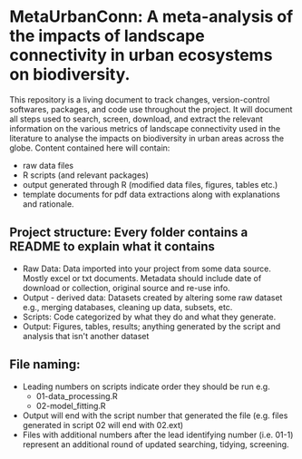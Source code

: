 # MetaUrbanConn: A meta-analysis of the impacts of landscape connectivity in urban ecosystems on biodiversity.
This repository is a living document to track changes, version-control softwares, packages, and code use throughout the project. It will document all steps used to search, screen, download, and extract the relevant information on the various metrics of landscape connectivity used in the literature to analyse the impacts on biodiversity in urban areas across the globe. 
Content contained here will contain: 
- raw data files 
- R scripts (and relevant packages)
- output generated through R (modified data files, figures, tables etc.)
- template documents for pdf data extractions along with explanations and rationale.

## Project structure: Every folder contains a README to explain what it contains
- Raw Data: Data imported into your project from some data source. Mostly excel or txt documents. Metadata should include date of download or collection, original source and re-use info.
- Output - derived data: Datasets created by altering some raw dataset e.g., merging databases, cleaning up data, subsets, etc. 
- Scripts: Code categorized by what they do and what they generate. 
- Output: Figures, tables, results; anything generated by the script and analysis that isn't another dataset

## File naming: 
- Leading numbers on scripts indicate order they should be run e.g.
  - 01-data_processing.R
  - 02-model_fitting.R
- Output will end with the script number that generated the file (e.g. files generated in script 02 will end with 02.ext)
- Files with additional numbers after the lead identifying number (i.e. 01-1) represent an additional round of updated searching, tidying, screening. 
